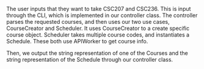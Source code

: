 The user inputs that they want to take CSC207 and CSC236. This is input through the CLI, which is implemented in our controller class. The controller parses the requested courses, and then uses our two use cases, CourseCreator and Scheduler. It uses CourseCreator to a create specific course object. Scheduler takes multiple course codes, and instantiates a Schedule. These both use APIWorker to get course info.

Then, we output the string representation of one of the Courses and the string representation of the Schedule through our controller class.


